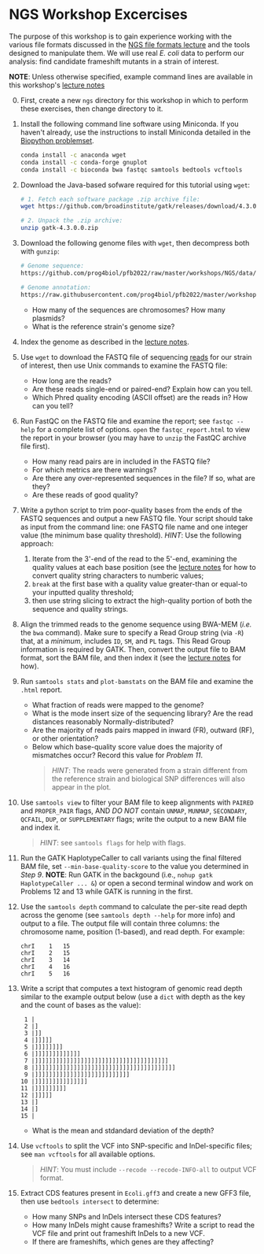 NGS Workshop Excercises
=======================

The purpose of this workshop is to gain experience working with the various file formats discussed in the [NGS file formats lecture](https://github.com/prog4biol/pfb2022/blob/master/workshops/NGS/bio_info_formats.pdf) and the tools designed to manipulate them. We will use real *E. coli* data to perform our analysis: find candidate frameshift mutants in a strain of interest.

**NOTE**: Unless otherwise specified, example command lines are available in this workshop's [lecture notes](https://github.com/bredeson/pfb2022/blob/master/workshops/NGS/bio_info_formats.pdf)

0. First, create a new `ngs` directory for this workshop in which to perform these exercises, then change directory to it.

1. Install the following command line software using Miniconda. If you haven't already, use the instructions to install Miniconda detailed in the [Biopython problemset](https://github.com/prog4biol/pfb2022/blob/master/problemsets/biopython_problemset.md).
    ```bash
    conda install -c anaconda wget
    conda install -c conda-forge gnuplot
    conda install -c bioconda bwa fastqc samtools bedtools vcftools
    ```
   

2. Download the Java-based sofware required for this tutorial using `wget`:
    ```bash
    # 1. Fetch each software package .zip archive file:
    wget https://github.com/broadinstitute/gatk/releases/download/4.3.0.0/gatk-4.3.0.0.zip

    # 2. Unpack the .zip archive:
    unzip gatk-4.3.0.0.zip
    ```


3. Download the following genome files with `wget`, then decompress both with `gunzip`:
   ```bash
   # Genome sequence:
   https://github.com/prog4biol/pfb2022/raw/master/workshops/NGS/data/Ecoli.fasta.gz

   # Genome annotation:
   https://raw.githubusercontent.com/prog4biol/pfb2022/master/workshops/NGS/data/Ecoli.gff3.gz
   ```
    - How many of the sequences are chromosomes? How many plasmids?
    - What is the reference strain's genome size?


4. Index the genome as described in the [lecture notes](https://github.com/prog4biol/pfb2022/blob/master/workshops/NGS/bio_info_formats.pdf).


5. Use `wget` to download the FASTQ file of sequencing [reads](https://raw.githubusercontent.com/prog4biol/pfb2022/master/workshops/NGS/data/SRR21901339.fastq.gz) for our strain of interest, then use Unix commands to examine the FASTQ file:
    - How long are the reads?
    - Are these reads single-end or paired-end? Explain how can you tell.
    - Which Phred quality encoding (ASCII offset) are the reads in? How can you tell?


6. Run FastQC on the FASTQ file and examine the report; see `fastqc --help` for a complete list of options. `open` the `fastqc_report.html` to view the report in your browser (you may have to `unzip` the FastQC archive file first). 
    - How many read pairs are in included in the FASTQ file?
    - For which metrics are there warnings?
    - Are there any over-represented sequences in the file? If so, what are they?
    - Are these reads of good quality?


7. Write a python script to trim poor-quality bases from the ends of the FASTQ sequences and output a new FASTQ file. Your script should take as input from the command line: one FASTQ file name and one integer value (the minimum base quality threshold). *HINT*: Use the following approach:
    1. Iterate from the 3'-end of the read to the 5'-end, examining the quality values at each base position (see the [lecture notes](https://github.com/prog4biol/pfb2022/blob/master/workshops/NGS/bio_info_formats.pdf) for how to convert quality string characters to numberic values;  
    2. `break` at the first base with a quality value greater-than or equal-to your inputted quality threshold;  
    3. then use string slicing to extract the high-quality portion of both the sequence and quality strings.  


8. Align the trimmed reads to the genome sequence using BWA-MEM (*i.e.* the `bwa` command). Make sure to specify a Read Group string (via `-R`) that, at a *minimum*, includes `ID`, `SM`, and `PL` tags. This Read Group information is required by GATK. Then, convert the output file to BAM format, sort the BAM file, and then index it (see the [lecture notes](https://github.com/prog4biol/pfb2022/blob/master/workshops/NGS/bio_info_formats.pdf) for how).


9. Run `samtools stats` and `plot-bamstats` on the BAM file and examine the `.html` report.
    - What fraction of reads were mapped to the genome?
    - What is the mode insert size of the sequencing library? Are the read distances reasonably Normally-distributed?
    - Are the majority of reads pairs mapped in inward (FR), outward (RF), or other orientation?
    - Below which base-quality score value does the majority of mismatches occur? Record this value for *Problem 11*.
       >*HINT*: The reads were generated from a strain different from the reference strain and biological SNP differences will also appear in the plot.


10. Use `samtools view` to filter your BAM file to keep alignments with `PAIRED` and `PROPER_PAIR` flags, AND *DO NOT* contain `UNMAP`, `MUNMAP`, `SECONDARY`, `QCFAIL`, `DUP`, or `SUPPLEMENTARY` flags; write the output to a new BAM file and index it.
    > *HINT*: see `samtools flags` for help with flags.


11. Run the GATK HaplotypeCaller to call variants using the final filtered BAM file, set `--min-base-quality-score` to the value you determined in *Step 9*. **NOTE**: Run GATK in the backgound (i.e., `nohup gatk HaplotypeCaller ... &`) or open a second terminal window and work on Problems 12 and 13 while GATK is running in the first.


12. Use the `samtools depth` command to calculate the per-site read depth across the genome (see `samtools depth --help` for more info) and output to a file. The output file will contain three columns: the chromosome name, position (1-based), and read depth. For example:
    ```
    chrI	1	15
    chrI	2	15
    chrI	3	14
    chrI	4	16
    chrI	5	16
    ```
    

13. Write a script that computes a text histogram of genomic read depth similar to the example output below (use a `dict` with depth as the key and the count of bases as the value):
    ```
     1 |                                        
     2 |]                                       
     3 |]]                                      
     4 |]]]]]                                   
     5 |]]]]]]]]                                
     6 |]]]]]]]]]]]]]                           
     7 |]]]]]]]]]]]]]]]]]]]]]]]]]]]]]]]]]]]]]]  
     8 |]]]]]]]]]]]]]]]]]]]]]]]]]]]]]]]]]]]]]]]]
     9 |]]]]]]]]]]]]]]]]]]]]]]]]]]]             
    10 |]]]]]]]]]]]]]]]                         
    11 |]]]]]]]]]                               
    12 |]]]]]                                   
    13 |]                                       
    14 |]                                       
    15 |                                        
    ```
    - What is the mean and stdandard deviation of the depth?



14. Use `vcftools` to split the VCF into SNP-specific and InDel-specific files; see `man vcftools` for all available options.
    > *HINT*: You must include `--recode --recode-INFO-all` to output VCF format.


15. Extract CDS features present in `Ecoli.gff3` and create a new GFF3 file, then use `bedtools intersect` to determine:
    - How many SNPs and InDels intersect these CDS features?
    - How many InDels might cause frameshifts? Write a script to read the VCF file and print out frameshift InDels to a new VCF.
    - If there are frameshifts, which genes are they affecting?


